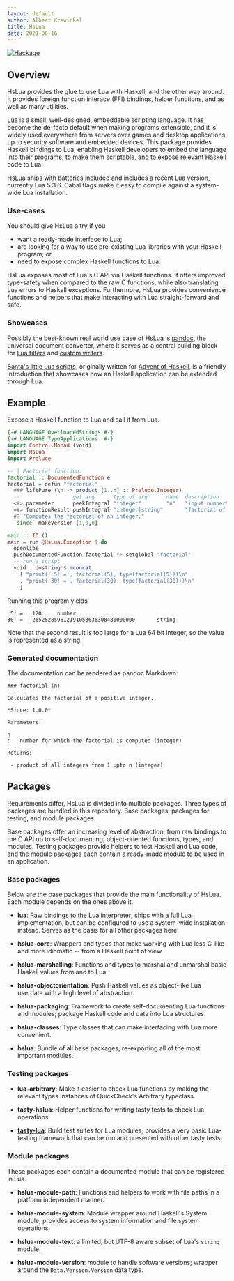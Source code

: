 ```yaml
---
layout: default
author: Albert Krewinkel
title: HsLua
date: 2021-06-16
---
```


[![Hackage]](https://hackage.haskell.org/package/hslua)

[Hackage]: https://img.shields.io/hackage/v/hslua.svg


Overview
--------

HsLua provides the glue to use Lua with Haskell, and the other way
around. It provides foreign function interace (FFI) bindings,
helper functions, and as well as many utilities.

[Lua](https://lua.org) is a small, well-designed, embeddable
scripting language. It has become the de-facto default when making
programs extensible, and it is widely used everywhere from servers
over games and desktop applications up to security software and
embedded devices. This package provides Haskell bindings to Lua,
enabling Haskell developers to embed the language into their
programs, to make them scriptable, and to expose relevant Haskell
code to Lua.

HsLua ships with batteries included and includes a recent Lua
version, currently Lua 5.3.6. Cabal flags make it easy to compile
against a system-wide Lua installation.

### Use-cases

You should give HsLua a try if you

- want a ready-made interface to Lua;
- are looking for a way to use pre-existing Lua libraries with your
  Haskell program; or
- need to expose complex Haskell functions to Lua.

HsLua exposes most of Lua's C API via Haskell functions. It offers
improved type-safety when compared to the raw C functions, while
also translating Lua errors to Haskell exceptions. Furthermore,
HsLua provides convenience functions and helpers that make
interacting with Lua straight-forward and safe.

### Showcases

Possibly the best-known real world use case of HsLua is [pandoc],
the universal document converter, where it serves as a central
building block for [Lua filters] and [custom writers].

[Santa's little Lua scripts], originally written for [Advent of
Haskell], is a friendly introduction that showcases how an Haskell
application can be extended through Lua.

[pandoc]: https://pandoc.org
[Lua filters]: https://pandoc.org/lua-filters.html
[custom writers]: https://pandoc.org/MANUAL.html#custom-writers
[Santa's little Lua scripts]: ./santas-little-lua-scripts.html
[Advent of Haskell]: https://adventofhaskell.com/

Example
-------

Expose a Haskell function to Lua and call it from Lua.

``` haskell
{-# LANGUAGE OverloadedStrings #-}
{-# LANGUAGE TypeApplications  #-}
import Control.Monad (void)
import HsLua
import Prelude

-- | Factorial function.
factorial :: DocumentedFunction e
factorial = defun "factorial"
  ### liftPure (\n -> product [1..n] :: Prelude.Integer)
  --                 get arg      type of arg      name  description
  <#> parameter      peekIntegral "integer"        "n"   "input number"
  =#> functionResult pushIntegral "integer|string"       "factorial of n"
  #? "Computes the factorial of an integer."
  `since` makeVersion [1,0,0]

main :: IO ()
main = run @HsLua.Exception $ do
  openlibs
  pushDocumentedFunction factorial *> setglobal "factorial"
  -- run a script
  void . dostring $ mconcat
    [ "print(' 5! =', factorial(5), type(factorial(5)))\n"
    , "print('30! =', factorial(30), type(factorial(30)))\n"
    ]
```

Running this program yields

     5! =   120     number
    30! =   265252859812191058636308480000000       string

Note that the second result is too large for a Lua 64 bit integer,
so the value is represented as a string.

### Generated documentation

The documentation can be rendered as pandoc Markdown:

```
### factorial (n)

Calculates the factorial of a positive integer.

*Since: 1.0.0*

Parameters:

n
:   number for which the factorial is computed (integer)

Returns:

 - product of all integers from 1 upto n (integer)
```


Packages
--------

Requirements differ, HsLua is divided into multiple packages.
Three types of packages are bundled in this repository. Base
packages, packages for testing, and module packages.

Base packages offer an increasing level of abstraction, from raw
bindings to the C API up to self-documenting, object-oriented
functions, types, and modules. Testing packages provide helpers to
test Haskell and Lua code, and the module packages each contain a
ready-made module to be used in an application.

### Base packages

Below are the base packages that provide the main functionality of
HsLua. Each module depends on the ones above it.

  - **lua**: Raw bindings to the Lua interpreter; ships with a
    full Lua implementation, but can be configured to use a
    system-wide installation instead. Serves as the basis for all
    other packages here.

  - **hslua-core**: Wrappers and types that make working with Lua
    less C-like and more idiomatic -- from a Haskell point of
    view.

  - **hslua-marshalling**: Functions and types to marshal and
    unmarshal basic Haskell values from and to Lua.

  - **hslua-objectorientation**: Push Haskell values as
    object-like Lua userdata with a high level of abstraction.

  - **hslua-packaging**: Framework to create self-documenting Lua
    functions and modules; package Haskell code and data into Lua
    structures.

  - **hslua-classes**: Type classes that can make interfacing with
    Lua more convenient.

  - **hslua**: Bundle of all base packages, re-exporting all of
    the most important modules.

### Testing packages

  - **lua-arbitrary**: Make it easier to check Lua functions by
    making the relevant types instances of QuickCheck's Arbitrary
    typeclass.

  - **tasty-hslua**: Helper functions for writing tasty tests to
    check Lua operations.

  - **[tasty-lua][]**: Build test suites for Lua modules; provides
    a very basic Lua-testing framework that can be run and
    presented with other tasty tests.

[tasty-lua]: https://hslua.org/tasty-lua

### Module packages

These packages each contain a documented module that can be
registered in Lua.

  - **hslua-module-path**: Functions and helpers to work with file
    paths in a platform independent manner.

  - **hslua-module-system**: Module wrapper around Haskell's
    System module; provides access to system information and file
    system operations.

  - **hslua-module-text**: a limited, but UTF-8 aware subset of
    Lua's `string` module.

  - **hslua-module-version**: module to handle software versions;
    wrapper around the `Data.Version.Version` data type.

